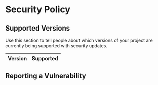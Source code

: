 # Security Policy

## Supported Versions

Use this section to tell people about which versions of your project are
currently being supported with security updates.

| Version | Supported          |
| ------- | ------------------ |

## Reporting a Vulnerability
